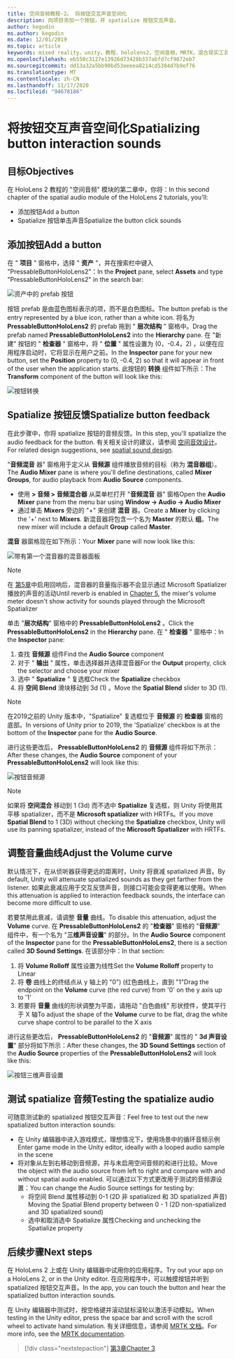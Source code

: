 ```yaml
---
title: 空间音频教程-2。 将按钮交互声音空间化
description: 向项目添加一个按钮，并 spatialize 按钮交互声音。
author: kegodin
ms.author: kegodin
ms.date: 12/01/2019
ms.topic: article
keywords: mixed reality，unity，教程，hololens2，空间音频，MRTK，混合现实工具包，UWP，Windows 10，HRTF，头相关传输函数，回音，Microsoft Spatializer，prototyping，音量曲线
ms.openlocfilehash: eb550c3127e13926d73428b337abfd7cf9872eb7
ms.sourcegitcommit: dd13a32a5bb90bd53eeeea8214cd5384d7b9ef76
ms.translationtype: MT
ms.contentlocale: zh-CN
ms.lasthandoff: 11/17/2020
ms.locfileid: "94678186"
---
```

# <a name="spatializing-button-interaction-sounds"></a><span data-ttu-id="070bf-105">将按钮交互声音空间化</span><span class="sxs-lookup"><span data-stu-id="070bf-105">Spatializing button interaction sounds</span></span>

## <a name="objectives"></a><span data-ttu-id="070bf-106">目标</span><span class="sxs-lookup"><span data-stu-id="070bf-106">Objectives</span></span>
<span data-ttu-id="070bf-107">在 HoloLens 2 教程的 "空间音频" 模块的第二章中，你将：</span><span class="sxs-lookup"><span data-stu-id="070bf-107">In this second chapter of the spatial audio module of the HoloLens 2 tutorials, you'll:</span></span>
* <span data-ttu-id="070bf-108">添加按钮</span><span class="sxs-lookup"><span data-stu-id="070bf-108">Add a button</span></span>
* <span data-ttu-id="070bf-109">Spatialize 按钮单击声音</span><span class="sxs-lookup"><span data-stu-id="070bf-109">Spatialize the button click sounds</span></span>

## <a name="add-a-button"></a><span data-ttu-id="070bf-110">添加按钮</span><span class="sxs-lookup"><span data-stu-id="070bf-110">Add a button</span></span>
<span data-ttu-id="070bf-111">在 " **项目** " 窗格中，选择 " **资产** "，并在搜索栏中键入 "PressableButtonHoloLens2"：</span><span class="sxs-lookup"><span data-stu-id="070bf-111">In the **Project** pane, select **Assets** and type "PressableButtonHoloLens2" in the search bar:</span></span>

![资产中的 prefab 按钮](images/spatial-audio/button-prefab-in-assets.png)

<span data-ttu-id="070bf-113">按钮 prefab 是由蓝色图标表示的项，而不是白色图标。</span><span class="sxs-lookup"><span data-stu-id="070bf-113">The button prefab is the entry represented by a blue icon, rather than a white icon.</span></span> <span data-ttu-id="070bf-114">将名为 **PressableButtonHoloLens2** 的 prefab 拖到 " **层次结构** " 窗格中。</span><span class="sxs-lookup"><span data-stu-id="070bf-114">Drag the prefab named **PressableButtonHoloLens2** into the **Hierarchy** pane.</span></span> <span data-ttu-id="070bf-115">在 "新建" 按钮的 " **检查器** " 窗格中，将 " **位置** " 属性设置为 (0，-0.4，2) ，以便在应用程序启动时，它将显示在用户之前。</span><span class="sxs-lookup"><span data-stu-id="070bf-115">In the **Inspector** pane for your new button, set the **Position** property to (0, -0.4, 2) so that it will appear in front of the user when the application starts.</span></span> <span data-ttu-id="070bf-116">此按钮的 **转换** 组件如下所示：</span><span class="sxs-lookup"><span data-stu-id="070bf-116">The **Transform** component of the button will look like this:</span></span>

![按钮转换](images/spatial-audio/button-transform.png)

## <a name="spatialize-button-feedback"></a><span data-ttu-id="070bf-118">Spatialize 按钮反馈</span><span class="sxs-lookup"><span data-stu-id="070bf-118">Spatialize button feedback</span></span>
<span data-ttu-id="070bf-119">在此步骤中，你将 spatialize 按钮的音频反馈。</span><span class="sxs-lookup"><span data-stu-id="070bf-119">In this step, you'll spatialize the audio feedback for the button.</span></span> <span data-ttu-id="070bf-120">有关相关设计的建议，请参阅 [空间音效设计](../../../design/spatial-sound-design.md)。</span><span class="sxs-lookup"><span data-stu-id="070bf-120">For related design suggestions, see [spatial sound design](../../../design/spatial-sound-design.md).</span></span> 

<span data-ttu-id="070bf-121">"**音频混音** 器" 窗格用于定义从 **音频源** 组件播放音频的目标（称为 **混音器组**）。</span><span class="sxs-lookup"><span data-stu-id="070bf-121">The **Audio Mixer** pane is where you'll define destinations, called **Mixer Groups**, for audio playback from **Audio Source** components.</span></span> 
* <span data-ttu-id="070bf-122">使用 **> 音频 > 音频混合器** 从菜单栏打开 "**音频混音** 器" 窗格</span><span class="sxs-lookup"><span data-stu-id="070bf-122">Open the **Audio Mixer** pane from the menu bar using **Window -> Audio -> Audio Mixer**</span></span>
* <span data-ttu-id="070bf-123">通过单击 **Mixers** 旁边的 "+" 来创建 **混音** 器。</span><span class="sxs-lookup"><span data-stu-id="070bf-123">Create a **Mixer** by clicking the '+' next to **Mixers**.</span></span> <span data-ttu-id="070bf-124">新混音器将包含一个名为 **Master** 的默认 **组**。</span><span class="sxs-lookup"><span data-stu-id="070bf-124">The new mixer will include a default **Group** called **Master**.</span></span>

<span data-ttu-id="070bf-125">**混音** 器窗格现在如下所示：</span><span class="sxs-lookup"><span data-stu-id="070bf-125">Your **Mixer** pane will now look like this:</span></span>

![带有第一个混音器的混音器面板](images/spatial-audio/mixer-panel-with-first-mixer.png)

> [!NOTE]
> <span data-ttu-id="070bf-127">在 [第5章](unity-spatial-audio-ch5.md)中启用回响后，混音器的音量指示器不会显示通过 Microsoft Spatializer 播放的声音的活动</span><span class="sxs-lookup"><span data-stu-id="070bf-127">Until reverb is enabled in [Chapter 5](unity-spatial-audio-ch5.md), the mixer's volume meter doesn't show activity for sounds played through the Microsoft Spatializer</span></span>

<span data-ttu-id="070bf-128">单击 "**层次结构**" 窗格中的 **PressableButtonHoloLens2** 。</span><span class="sxs-lookup"><span data-stu-id="070bf-128">Click the **PressableButtonHoloLens2** in the **Hierarchy** pane.</span></span> <span data-ttu-id="070bf-129">在 " **检查器** " 窗格中：</span><span class="sxs-lookup"><span data-stu-id="070bf-129">In the **Inspector** pane:</span></span>
1. <span data-ttu-id="070bf-130">查找 **音频源** 组件</span><span class="sxs-lookup"><span data-stu-id="070bf-130">Find the **Audio Source** component</span></span>
2. <span data-ttu-id="070bf-131">对于 " **输出** " 属性，单击选择器并选择混音器</span><span class="sxs-lookup"><span data-stu-id="070bf-131">For the **Output** property, click the selector and choose your mixer</span></span>
3. <span data-ttu-id="070bf-132">选中 " **Spatialize** " 复选框</span><span class="sxs-lookup"><span data-stu-id="070bf-132">Check the **Spatialize** checkbox</span></span>
4. <span data-ttu-id="070bf-133">将 **空间 Blend** 滑块移动到 3d (1) 。</span><span class="sxs-lookup"><span data-stu-id="070bf-133">Move the **Spatial Blend** slider to 3D (1).</span></span>

> [!NOTE]
> <span data-ttu-id="070bf-134">在2019之前的 Unity 版本中，"Spatialize" 复选框位于 **音频源** 的 **检查器** 窗格的底部。</span><span class="sxs-lookup"><span data-stu-id="070bf-134">In versions of Unity prior to 2019, the 'Spatialize' checkbox is at the bottom of the **Inspector** pane for the **Audio Source**.</span></span>

<span data-ttu-id="070bf-135">进行这些更改后， **PressableButtonHoloLens2** 的 **音频源** 组件将如下所示：</span><span class="sxs-lookup"><span data-stu-id="070bf-135">After these changes, the **Audio Source** component of your **PressableButtonHoloLens2** will look like this:</span></span>

![按钮音频源](images/spatial-audio/button-audio-source.png)

> [!NOTE]
> <span data-ttu-id="070bf-137">如果将 **空间混合** 移动到 1 (3d) 而不选中 **Spatialize** 复选框，则 Unity 将使用其平移 spatializer，而不是 **Microsoft spatializer** with HRTFs。</span><span class="sxs-lookup"><span data-stu-id="070bf-137">If you move **Spatial Blend** to 1 (3D) without checking the **Spatialize** checkbox, Unity will use its panning spatializer, instead of the **Microsoft Spatializer** with HRTFs.</span></span>

## <a name="adjust-the-volume-curve"></a><span data-ttu-id="070bf-138">调整音量曲线</span><span class="sxs-lookup"><span data-stu-id="070bf-138">Adjust the Volume curve</span></span>
<span data-ttu-id="070bf-139">默认情况下，在从侦听器获得更远的距离时，Unity 将衰减 spatialized 声音。</span><span class="sxs-lookup"><span data-stu-id="070bf-139">By default, Unity will attenuate spatialized sounds as they get farther from the listener.</span></span> <span data-ttu-id="070bf-140">如果此衰减应用于交互反馈声音，则接口可能会变得更难以使用。</span><span class="sxs-lookup"><span data-stu-id="070bf-140">When this attenuation is applied to interaction feedback sounds, the interface can become more difficult to use.</span></span>

<span data-ttu-id="070bf-141">若要禁用此衰减，请调整 **音量** 曲线。</span><span class="sxs-lookup"><span data-stu-id="070bf-141">To disable this attenuation, adjust the **Volume** curve.</span></span> <span data-ttu-id="070bf-142">在 **PressableButtonHoloLens2** 的 "**检查器**" 窗格的 "**音频源**" 组件中，有一个名为 "**三维声音设置**" 的部分。</span><span class="sxs-lookup"><span data-stu-id="070bf-142">In the **Audio Source** component of the **Inspector** pane for the **PressableButtonHoloLens2**, there is a section called **3D Sound Settings**.</span></span> <span data-ttu-id="070bf-143">在该部分中：</span><span class="sxs-lookup"><span data-stu-id="070bf-143">In that section:</span></span>
1. <span data-ttu-id="070bf-144">将 **Volume Rolloff** 属性设置为线性</span><span class="sxs-lookup"><span data-stu-id="070bf-144">Set the **Volume Rolloff** property to Linear</span></span>
2. <span data-ttu-id="070bf-145">将 **卷** 曲线上的终结点从 y 轴上的 "0")  (红色曲线上，直到 "1"</span><span class="sxs-lookup"><span data-stu-id="070bf-145">Drag the endpoint on the **Volume** curve (the red curve) from '0' on the y axis up to '1'</span></span>
3. <span data-ttu-id="070bf-146">若要将 **音量** 曲线的形状调整为平面，请拖动 "白色曲线" 形状控件，使其平行于 X 轴</span><span class="sxs-lookup"><span data-stu-id="070bf-146">To adjust the shape of the **Volume** curve to be flat, drag the white curve shape control to be parallel to the X axis</span></span>

<span data-ttu-id="070bf-147">进行这些更改后， **PressableButtonHoloLens2** 的 "**音频源**" 属性的 " **3d 声音设置**" 部分将如下所示：</span><span class="sxs-lookup"><span data-stu-id="070bf-147">After these changes, the **3D Sound Settings** section of the **Audio Source** properties of the **PressableButtonHoloLens2** will look like this:</span></span>

![按钮三维声音设置](images/spatial-audio/button-3d-sound-settings.png)

## <a name="testing-the-spatialize-audio"></a><span data-ttu-id="070bf-149">测试 spatialize 音频</span><span class="sxs-lookup"><span data-stu-id="070bf-149">Testing the spatialize audio</span></span>

<span data-ttu-id="070bf-150">可随意测试新的 spatialized 按钮交互声音：</span><span class="sxs-lookup"><span data-stu-id="070bf-150">Feel free to test out the new spatialized button interaction sounds:</span></span>

* <span data-ttu-id="070bf-151">在 Unity 编辑器中进入游戏模式，理想情况下，使用场景中的循环音频示例</span><span class="sxs-lookup"><span data-stu-id="070bf-151">Enter game mode in the Unity editor, ideally with a looped audio sample in the scene</span></span>
* <span data-ttu-id="070bf-152">将对象从左到右移动到音频源，并与未启用空间音频的和进行比较。</span><span class="sxs-lookup"><span data-stu-id="070bf-152">Move the object with the audio source from left to right and compare with and without spatial audio enabled.</span></span> <span data-ttu-id="070bf-153">可以通过以下方式更改用于测试的音频源设置：</span><span class="sxs-lookup"><span data-stu-id="070bf-153">You can change the Audio Source settings for testing by:</span></span>
    * <span data-ttu-id="070bf-154">将空间 Blend 属性移动到 0-1 (2D 非 spatialized 和 3D spatialized 声音) </span><span class="sxs-lookup"><span data-stu-id="070bf-154">Moving the Spatial Blend property between 0 - 1 (2D non-spatialized and 3D spatialized sound)</span></span>
    * <span data-ttu-id="070bf-155">选中和取消选中 Spatialize 属性</span><span class="sxs-lookup"><span data-stu-id="070bf-155">Checking and unchecking the Spatialize property</span></span>

## <a name="next-steps"></a><span data-ttu-id="070bf-156">后续步骤</span><span class="sxs-lookup"><span data-stu-id="070bf-156">Next steps</span></span>

<span data-ttu-id="070bf-157">在 HoloLens 2 上或在 Unity 编辑器中试用你的应用程序。</span><span class="sxs-lookup"><span data-stu-id="070bf-157">Try out your app on a HoloLens 2, or in the Unity editor.</span></span> <span data-ttu-id="070bf-158">在应用程序中，可以触摸按钮并听到 spatialized 按钮交互声音。</span><span class="sxs-lookup"><span data-stu-id="070bf-158">In the app, you can touch the button and hear the spatialized button interaction sounds.</span></span>

<span data-ttu-id="070bf-159">在 Unity 编辑器中测试时，按空格键并滚动鼠标滚轮以激活手动模拟。</span><span class="sxs-lookup"><span data-stu-id="070bf-159">When testing in the Unity editor, press the space bar and scroll with the scroll wheel to activate hand simulation.</span></span> <span data-ttu-id="070bf-160">有关详细信息，请参阅 [MRTK 文档](https://microsoft.github.io/MixedRealityToolkit-Unity/Documentation/GettingStartedWithTheMRTK.html#using-the-in-editor-hand-input-simulation-to-test-a-scene)。</span><span class="sxs-lookup"><span data-stu-id="070bf-160">For more info, see the [MRTK documentation](https://microsoft.github.io/MixedRealityToolkit-Unity/Documentation/GettingStartedWithTheMRTK.html#using-the-in-editor-hand-input-simulation-to-test-a-scene).</span></span>

> [!div class="nextstepaction"]
> [<span data-ttu-id="070bf-161">第3章</span><span class="sxs-lookup"><span data-stu-id="070bf-161">Chapter 3</span></span>](unity-spatial-audio-ch3.md)

